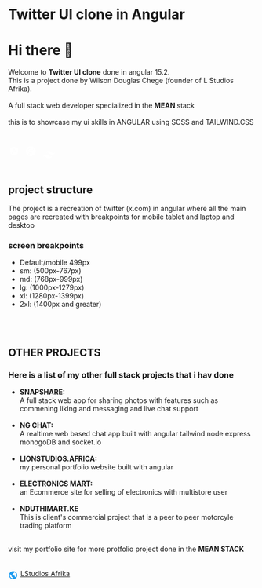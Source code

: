 # Twitter UI clone in Angular

  <h1 class="hello">Hi there 👋</h1>
  <p class="main">Welcome to <strong>Twitter UI clone</strong> done in angular 15.2. <br>
  This is a project done by 
  <span >Wilson Douglas Chege (founder of L Studios Afrika)</span>. <br> <br>
  A full stack web developer specialized in the <strong class="color">MEAN </strong>stack <br> <br> this is  to showcase  my ui skills in
 <span class="color">ANGULAR</span> using <span class="color">SCSS</span> and TAILWIND.CSS
  </p>
  <div style="display:flex;justify-content:start;align-items:center;gap:10px">
<svg xmlns="http://www.w3.org/2000/svg" width="24" height="24" viewBox="0 0 24 24" style="fill: rgba(255 255 255);transform: ;msFilter:;"><path d="M10.483 12.482h3.034L12 8.831z"></path><path d="M12 3.074 3.689 6.038l1.268 10.987 7.043 3.9 7.043-3.9 1.268-10.987L12 3.074zm5.187 13.621H15.25l-1.045-2.606h-4.41L8.75 16.695H6.813L12 5.047l5.187 11.648z"></path></svg>
<svg xmlns="http://www.w3.org/2000/svg" width="24" height="24" viewBox="0 0 24 24" style="fill: rgba(255 255 255);transform: ;msFilter:;"><path d="M12 2c5.522 0 10 4.478 10 10s-4.478 10-10 10S2 17.522 2 12 6.478 2 12 2zm-1.987 13.332c.146.537.13 1.039-.021 1.493l-.054.15a2.803 2.803 0 0 1-.527.821c-.582.633-1.394.872-1.742.671-.375-.219-.188-1.112.487-1.825.726-.765 1.766-1.258 1.766-1.258v-.002l.091-.05zm8.258-9.051c-.452-1.777-3.397-2.362-6.185-1.371-1.656.589-3.453 1.515-4.743 2.723-1.536 1.434-1.78 2.684-1.68 3.206.355 1.843 2.881 3.048 3.92 3.942v.005c-.307.149-2.548 1.274-3.072 2.438-.563 1.225.088 2.101.513 2.212 1.313.363 2.662-.3 3.388-1.374.699-1.051.638-2.4.337-3.063.413-.112.899-.162 1.524-.086 1.751.199 2.101 1.3 2.024 1.75-.074.449-.436.711-.561.786-.126.076-.163.101-.151.151.013.074.076.074.175.063.138-.025.914-.375.951-1.227.037-1.074-.988-2.273-2.813-2.25-.75.014-1.226.076-1.563.214a.295.295 0 0 0-.088-.088c-1.125-1.213-3.213-2.063-3.125-3.675.025-.588.237-2.137 4-4.012 3.088-1.538 5.551-1.112 5.977-.175.61 1.336-1.314 3.825-4.526 4.187-1.225.138-1.862-.337-2.026-.513-.174-.188-.198-.2-.261-.161-.101.05-.038.212 0 .313.1.249.487.688 1.163.912.587.188 2.024.299 3.75-.375 1.937-.749 3.449-2.838 3.012-4.588l.06.056z"></path></svg>

<svg xmlns="http://www.w3.org/2000/svg" width="30" height="30" viewBox="0 0 24 24" style="fill: rgb(255 255 255);margin-top:15px"><path d="M18.5 9.51a4.22 4.22 0 0 1-1.91-1.34A5.77 5.77 0 0 0 12 6a4.72 4.72 0 0 0-5 4 3.23 3.23 0 0 1 3.5-1.49 4.32 4.32 0 0 1 1.91 1.35A5.77 5.77 0 0 0 17 12a4.72 4.72 0 0 0 5-4 3.2 3.2 0 0 1-3.5 1.51zm-13 4.98a4.22 4.22 0 0 1 1.91 1.34A5.77 5.77 0 0 0 12 18a4.72 4.72 0 0 0 5-4 3.23 3.23 0 0 1-3.5 1.49 4.32 4.32 0 0 1-1.91-1.35A5.8 5.8 0 0 0 7 12a4.72 4.72 0 0 0-5 4 3.2 3.2 0 0 1 3.5-1.51z"></path></svg>

  </div>

  <h2>project structure</h2>
  <p>The project is a recreation of twitter (x.com) in angular where all the main pages are recreated with breakpoints for mobile tablet and laptop and desktop  </p>
  <h3>screen breakpoints</h3>
  <ul>
  <li>Default/mobile 499px </li>
  <li>sm:  (500px-767px)</li>
  <li>md:  (768px-999px)</li>
  <li>lg:  (1000px-1279px)</li>
  <li>xl:  (1280px-1399px)</li>
  <li>2xl: (1400px and greater)</li>
  </ul>
<br>
<br>
  <h2><strong>OTHER PROJECTS</strong> </h2>



  <h3>Here is a list of my other full stack projects that i hav done</h3>
  <ul>
  <li><strong>SNAPSHARE: </strong> <br> A full stack web app for sharing photos with features such as commening liking and messaging and live chat support </li> <br>
  <li><strong>NG CHAT:</strong><br> A realtime web based chat app built with angular tailwind node express monogoDB and socket.io</li> <br>
  <li><strong>LIONSTUDIOS.AFRICA: </strong> <br>my personal portfolio website built with angular</li> <br>
  <li><strong>ELECTRONICS MART:</strong><br> an Ecommerce site for selling of electronics with multistore user</li> <br>
  <li><strong>NDUTHIMART.KE</strong><br>This is client's commercial project that is a peer to peer motorcyle trading platform </li><br>

  </ul>

  <p>visit my portfolio site for more protfolio project done in the    <strong>MEAN STACK </strong>  </p>
  <div style="display:flex; justify-content:start;align-items:center;gap:5px">

   <svg xmlns="http://www.w3.org/2000/svg" width="20" height="20" viewBox="0 0 24 24" style="fill: rgb(29,155,240);
   margin-top:7px">   <path d="M12 2C6.486 2 2 6.486 2 12s4.486 10 10 10 10-4.486 10-10S17.514 2 12 2zM4 12c0-.899.156-1.762.431-2.569L6 11l2 2v2l2 2 1 1v1.931C7.061 19.436 4 16.072 4 12zm14.33 4.873C17.677 16.347 16.687 16 16 16v-1a2 2 0 0 0-2-2h-4v-3a2 2 0 0 0 2-2V7h1a2 2 0 0 0 2-2v-.411C17.928 5.778 20 8.65 20 12a7.947 7.947 0 0 1-1.67 4.873z"></path> </svg>

   <a style="" target="_blank" href="http://www.Lstudios.Africa">LStudios Afrika</a>


  </div>



